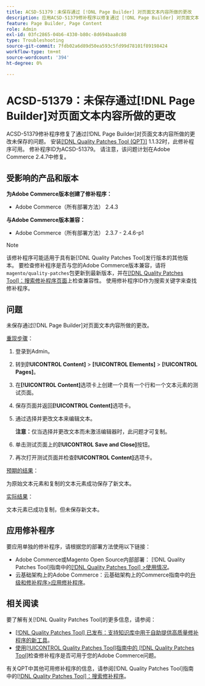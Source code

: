 ```yaml
---
title: ACSD-51379：未保存通过 [!DNL Page Builder] 对页面文本内容所做的更改
description: 应用ACSD-51379修补程序以修复通过 [!DNL Page Builder] 对页面文本内容所做的更改未保存的Adobe Commerce问题。
feature: Page Builder, Page Content
role: Admin
exl-id: 03fc2865-04b6-4330-b80c-8d694baa8c88
type: Troubleshooting
source-git-commit: 7fdb02a6d89d50ea593c5fd99d78101f89198424
workflow-type: tm+mt
source-wordcount: '394'
ht-degree: 0%

---
```


# ACSD-51379：未保存通过[!DNL Page Builder]对页面文本内容所做的更改

ACSD-51379修补程序修复了通过[!DNL Page Builder]对页面文本内容所做的更改未保存的问题。 安装[[!DNL Quality Patches Tool (QPT)]](https://experienceleague.adobe.com/zh-hans/docs/commerce-operations/tools/quality-patches-tool/quality-patches-tool-to-self-serve-quality-patches) 1.1.32时，此修补程序可用。 修补程序ID为ACSD-51379。 请注意，该问题计划在Adobe Commerce 2.4.7中修复。

## 受影响的产品和版本

**为Adobe Commerce版本创建了修补程序：**

* Adobe Commerce（所有部署方法） 2.4.3

**与Adobe Commerce版本兼容：**

* Adobe Commerce（所有部署方法） 2.3.7 - 2.4.6-p1

>[!NOTE]
>
>该修补程序可能适用于具有新[!DNL Quality Patches Tool]发行版本的其他版本。 要检查修补程序是否与您的Adobe Commerce版本兼容，请将`magento/quality-patches`包更新到最新版本，并在[[!DNL Quality Patches Tool]：搜索修补程序页面](https://experienceleague.adobe.com/tools/commerce-quality-patches/index.html?lang=zh-Hans)上检查兼容性。 使用修补程序ID作为搜索关键字来查找修补程序。

## 问题

未保存通过[!DNL Page Builder]对页面文本内容所做的更改。

<u>重现步骤</u>：

1. 登录到Admin。
1. 转到&#x200B;**[!UICONTROL Content]** > **[!UICONTROL Elements]** > **[!UICONTROL Pages]**。
1. 在&#x200B;**[!UICONTROL Content]**&#x200B;选项卡上创建一个具有一个行和一个文本元素的测试页面。
1. 保存页面并返回&#x200B;**[!UICONTROL Content]**&#x200B;选项卡。
1. 通过选择并更改文本来编辑文本。

   **注意：**&#x200B;仅当选择并更改文本而未激活编辑器时，此问题才可复制。

1. 单击测试页面上的&#x200B;**[!UICONTROL Save and Close]**&#x200B;按钮。
1. 再次打开测试页面并检查&#x200B;**[!UICONTROL Content]**&#x200B;选项卡。

<u>预期的结果</u>：

为原始文本元素和复制的文本元素成功保存了新文本。

<u>实际结果</u>：

文本元素已成功复制，但未保存新文本。

## 应用修补程序

要应用单独的修补程序，请根据您的部署方法使用以下链接：

* Adobe Commerce或Magento Open Source内部部署： [!DNL Quality Patches Tool]指南中的[[!DNL Quality Patches Tool] >使用情况](/help/tools/quality-patches-tool/usage.md)。
* 云基础架构上的Adobe Commerce：云基础架构上的Commerce指南中的[升级和修补程序>应用修补程序](https://experienceleague.adobe.com/docs/commerce-cloud-service/user-guide/develop/upgrade/apply-patches.html?lang=zh-Hans)。

## 相关阅读

要了解有关[!DNL Quality Patches Tool]的更多信息，请参阅：

* [[!DNL Quality Patches Tool] 已发布：支持知识库中用于自助提供高质量修补程序的新工具](https://experienceleague.adobe.com/zh-hans/docs/commerce-operations/tools/quality-patches-tool/quality-patches-tool-to-self-serve-quality-patches)。
* [使用[!UICONTROL Quality Patches Tool]指南中的 [!DNL Quality Patches Tool]](/help/tools/quality-patches-tool/patches-available-in-qpt/check-patch-for-magento-issue-with-magento-quality-patches.md)检查修补程序是否可用于您的Adobe Commerce问题。


有关QPT中其他可用修补程序的信息，请参阅[!DNL Quality Patches Tool]指南中的[[!DNL Quality Patches Tool]：搜索修补程序](https://experienceleague.adobe.com/tools/commerce-quality-patches/index.html?lang=zh-Hans)。
